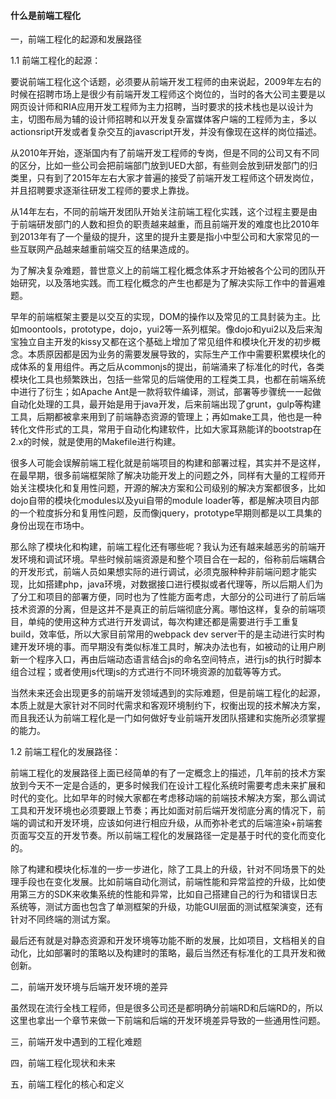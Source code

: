 #### 什么是前端工程化

一，前端工程化的起源和发展路径

1.1 前端工程化的起源：

要说前端工程化这个话题，必须要从前端开发工程师的由来说起，2009年左右的时候在招聘市场上是很少有前端开发工程师这个岗位的，当时的各大公司主要是以网页设计师和RIA应用开发工程师为主力招聘，当时要求的技术栈也是以设计为主，切图布局为辅的设计师招聘和以开发复杂富媒体客户端的工程师为主，多以actionsript开发或者复杂交互的javascript开发，并没有像现在这样的岗位描述。

从2010年开始，逐渐国内有了前端开发工程师的专岗，但是不同的公司又有不同的区分，比如一些公司会把前端部门放到UED大部，有些则会放到研发部门的归类里，只有到了2015年左右大家才普遍的接受了前端开发工程师这个研发岗位，并且招聘要求逐渐往研发工程师的要求上靠拢。

从14年左右，不同的前端开发团队开始关注前端工程化实践，这个过程主要是由于前端研发部门的人数和担负的职责越来越重，而且前端开发的难度也比2010年到2013年有了一个量级的提升，这里的提升主要是指小中型公司和大家常见的一些互联网产品越来越重前端交互的结果造成的。

为了解决复杂难题，普世意义上的前端工程化概念体系才开始被各个公司的团队开始研究，以及落地实践。而工程化概念的产生也都是为了解决实际工作中的普遍难题。

早年的前端框架主要是以交互的实现，DOM的操作以及常见的工具封装为主。比如moontools，prototype，dojo，yui2等一系列框架。像dojo和yui2以及后来淘宝独立自主开发的kissy又都在这个基础上增加了常见组件和模块化开发的初步概念。本质原因都是因为业务的需要发展导致的，实际生产工作中需要积累模块化的成体系的复用组件。再之后从commonjs的提出，前端涌来了标准化的时代，各类模块化工具也频繁跌出，包括一些常见的后端使用的工程类工具，也都在前端系统中进行了衍生；如Apache Ant是一款将软件编译，测试，部署等步骤统一一起做自动化处理的工具，最开始是用于java开发，后来前端出现了grunt，gulp等构建工具，后期都被拿来用到了前端静态资源的管理上；再如make工具，他也是一种转化文件形式的工具，常用于自动化构建软件，比如大家耳熟能详的bootstrap在2.x的时候，就是使用的Makefile进行构建。

很多人可能会误解前端工程化就是前端项目的构建和部署过程，其实并不是这样，在最早期，很多前端框架除了解决功能开发上的问题之外，同样有大量的工程师开始关注模块化和复用性问题，开源的解决方案和公司级别的解决方案都很多，比如dojo自带的模块化modules以及yui自带的module loader等，都是解决项目内部的一个粒度拆分和复用性问题，反而像jquery，prototype早期则都是以工具集的身份出现在市场中。

那么除了模块化和构建，前端工程化还有哪些呢？我认为还有越来越恶劣的前端开发环境和调试环境。早些时候前端资源是和整个项目合在一起的，俗称前后端耦合的开发形式，前端人员如果想实际的进行调试，必须克服种种非前端问题才能实现，比如搭建php，java环境，对数据接口进行模拟或者代理等，所以后期人们为了分工和项目的部署方便，同时也为了性能方面考虑，大部分的公司进行了前后端技术资源的分离，但是这并不是真正的前后端彻底分离。哪怕这样，复杂的前端项目，单纯的使用这种方式进行开发调试，每次构建还都是需要进行手工重复build，效率低，所以大家目前常用的webpack dev server干的是主动进行实时构建开发环境的事。而早期没有类似标准工具时，解决办法也有，如被动的让用户刷新一个程序入口，再由后端动态语言结合js的命名空间特点，进行js的执行时脚本组合过程；或者使用js代理js的方式进行不同环境资源的加载等等方式。

当然未来还会出现更多的前端开发领域遇到的实际难题，但是前端工程化的起源，本质上就是大家针对不同时代需求和客观环境制约下，权衡出现的技术解决方案，而且我还认为前端工程化是一门如何做好专业前端开发团队搭建和实施所必须掌握的能力。

1.2 前端工程化的发展路径：

前端工程化的发展路径上面已经简单的有了一定概念上的描述，几年前的技术方案放到今天不一定是合适的，更多时候我们在设计工程化系统时需要考虑未来扩展和时代的变化。比如早年的时候大家都在考虑移动端的前端技术解决方案，那么调试工具和开发环境也必须要跟上节奏；再比如面对前后端开发彻底分离的情况下，前端的调试和开发环境，应该如何进行相应升级，从而弥补老式的后端渲染+前端套页面写交互的开发节奏。所以前端工程化的发展路径一定是基于时代的变化而变化的。

除了构建和模块化标准的一步一步进化，除了工具上的升级，针对不同场景下的处理手段也在变化发展。比如前端自动化测试，前端性能和异常监控的升级，比如使用第三方的SDK来收集系统的性能和异常，比如自己搭建自己的行为和错误日志系统等，测试方面也包含了单测框架的升级，功能GUI层面的测试框架演变，还有针对不同终端的测试方案。

最后还有就是对静态资源和开发环境等功能不断的发展，比如项目，文档相关的自动化，比如部署时的策略以及构建时的策略，最后当然还有标准化的工具开发和微创新。

二，前端开发环境与后端开发环境的差异

虽然现在流行全栈工程师，但是很多公司还是都明确分前端RD和后端RD的，所以这里也拿出一个章节来做一下前端和后端的开发环境差异导致的一些通用性问题。

三，前端开发中遇到的工程化难题

四，前端工程化现状和未来

五，前端工程化的核心和定义

